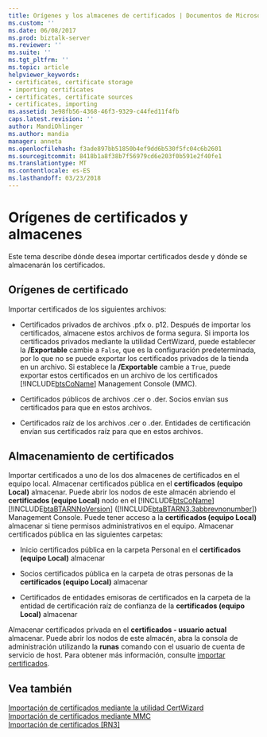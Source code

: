 ```yaml
---
title: Orígenes y los almacenes de certificados | Documentos de Microsoft
ms.custom: ''
ms.date: 06/08/2017
ms.prod: biztalk-server
ms.reviewer: ''
ms.suite: ''
ms.tgt_pltfrm: ''
ms.topic: article
helpviewer_keywords:
- certificates, certificate storage
- importing certificates
- certificates, certificate sources
- certificates, importing
ms.assetid: 3e98fb56-4368-46f3-9329-c44fed11f4fb
caps.latest.revision: ''
author: MandiOhlinger
ms.author: mandia
manager: anneta
ms.openlocfilehash: f3ade897bb51850b4ef9dd6b530f5fc04c6b2601
ms.sourcegitcommit: 8418b1a8f38b7f56979cd6e203f0b591e2f40fe1
ms.translationtype: MT
ms.contentlocale: es-ES
ms.lasthandoff: 03/23/2018
---
```

# <a name="certificate-sources-and-stores"></a>Orígenes de certificados y almacenes
Este tema describe dónde desea importar certificados desde y dónde se almacenarán los certificados.  
  
## <a name="certificate-sources"></a>Orígenes de certificado  
 Importar certificados de los siguientes archivos:  
  
-   Certificados privados de archivos .pfx o. p12. Después de importar los certificados, almacene estos archivos de forma segura. Si importa los certificados privados mediante la utilidad CertWizard, puede establecer la **/Exportable** cambie a `False`, que es la configuración predeterminada, por lo que no se puede exportar los certificados privados de la tienda en un archivo. Si establece la **/Exportable** cambie a `True`, puede exportar estos certificados en un archivo de los certificados [!INCLUDE[btsCoName](../../includes/btsconame-md.md)] Management Console (MMC).  
  
-   Certificados públicos de archivos .cer o .der. Socios envían sus certificados para que en estos archivos.  
  
-   Certificados raíz de los archivos .cer o .der. Entidades de certificación envían sus certificados raíz para que en estos archivos.  
  
## <a name="certificate-storage"></a>Almacenamiento de certificados  
 Importar certificados a uno de los dos almacenes de certificados en el equipo local. Almacenar certificados pública en el **certificados (equipo Local)** almacenar. Puede abrir los nodos de este almacén abriendo el **certificados (equipo Local)** nodo en el [!INCLUDE[btsCoName](../../includes/btsconame-md.md)] [!INCLUDE[btaBTARNNoVersion](../../includes/btabtarnnoversion-md.md)] ([!INCLUDE[btaBTARN3.3abbrevnonumber](../../includes/btabtarn3-3abbrevnonumber-md.md)]) Management Console. Puede tener acceso a la **certificados (equipo Local)** almacenar si tiene permisos administrativos en el equipo. Almacenar certificados pública en las siguientes carpetas:  
  
-   Inicio certificados pública en la carpeta Personal en el **certificados (equipo Local)** almacenar  
  
-   Socios certificados pública en la carpeta de otras personas de la **certificados (equipo Local)** almacenar  
  
-   Certificados de entidades emisoras de certificados en la carpeta de la entidad de certificación raíz de confianza de la **certificados (equipo Local)** almacenar  
  
 Almacenar certificados privada en el **certificados - usuario actual** almacenar. Puede abrir los nodos de este almacén, abra la consola de administración utilizando la **runas** comando con el usuario de cuenta de servicio de host. Para obtener más información, consulte [importar certificados](../../adapters-and-accelerators/accelerator-rosettanet/importing-certificates.md).  
  
## <a name="see-also"></a>Vea también  
 [Importación de certificados mediante la utilidad CertWizard](../../adapters-and-accelerators/accelerator-rosettanet/importing-certificates-using-the-certwizard-utility.md)   
 [Importación de certificados mediante MMC](../../adapters-and-accelerators/accelerator-rosettanet/importing-certificates-using-mmc.md)   
 [Importación de certificados &#91;RN3&#93;](../../adapters-and-accelerators/accelerator-rosettanet/certificate-sources-and-stores.md)